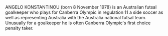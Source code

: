 ANGELO KONSTANTINOU (born 8 November 1978) is an Australian futsal goalkeeper who plays for Canberra Olympic in regulation 11 a side soccer as well as representing Australia with the Australia national futsal team. Unusually for a goalkeeper he is often Canberra Olympic's first choice penalty taker.
